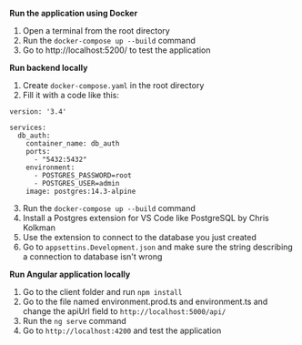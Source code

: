 **Run the application using Docker**

1. Open a terminal from the root directory
2. Run the ```docker-compose up --build``` command
3. Go to http://localhost:5200/ to test the application

**Run backend locally**

1. Create ```docker-compose.yaml``` in the root directory
2. Fill it with a code like this:
```
version: '3.4'

services:
  db_auth:
    container_name: db_auth
    ports:
      - "5432:5432"
    environment:
      - POSTGRES_PASSWORD=root
      - POSTGRES_USER=admin
    image: postgres:14.3-alpine
```

3. Run the ```docker-compose up --build``` command
4. Install a Postgres extension for VS Code like PostgreSQL by Chris Kolkman
5. Use the extension to connect to the database you just created
6. Go to ```appsettins.Development.json``` and make sure the string describing a connection to database isn't wrong

**Run Angular application locally**

1. Go to the client folder and run ```npm install```
2. Go to the file named environment.prod.ts and environment.ts and change the apiUrl field to ```http://localhost:5000/api/```
3. Run the ```ng serve``` command
4. Go to ```http://localhost:4200``` and test the application
